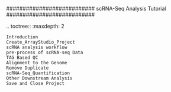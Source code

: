 ###########################
scRNA-Seq Analysis Tutorial
###########################

.. toctree::
    :maxdepth: 2

    Introduction
    Create_ArrayStudio_Project
    scRNA analysis workflow
    pre-process of scRNA-seq Data
    TAG Based QC
    Alignment to the Genome
    Remove Duplicate
    scRNA-Seq_Quantification
    Other Downstream Analysis
    Save and Close Project
